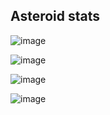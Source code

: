 ## Asteroid stats

![image](https://user-images.githubusercontent.com/31876242/166871503-76bb8b60-51e0-487f-8fee-c887aa997de1.png)

![image](https://user-images.githubusercontent.com/31876242/166871375-5cd54950-5445-4107-9b5b-470c5d140a2e.png)

![image](https://user-images.githubusercontent.com/31876242/166862648-5931058d-c9d0-4d5c-b78c-3a1d9f1bb4fb.png)

![image](https://user-images.githubusercontent.com/31876242/166871983-4412474a-012b-4c0b-ad3f-569e8cb307cd.png)
